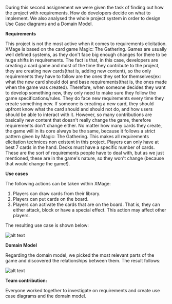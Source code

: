 During this second assignement we were given the task of finding out how the project with requirements. How do developers decide on what to implement. We also analysed the whole project system in order to design Use Case diagrams and a Domain Model.

__Requirements__

This project is not the most active when it comes to requirements elicitation. XMage is based on the card game Magic: The Gathering. Games are usually well defined systems, as they don't face big enough changes for there to be huge shifts in requirements. The fact is that, in this case, developers are creating a card game and most of the time they contribute to the project, they are creating new cards(that is, adding new content), so the only requirements they have to follow are the ones they set for themselves(ex: what the new card should do) and base requirements(that is, the ones made when the game was created). Therefore, when someone decides they want to develop something new, they only need to make sure they follow the game specifications/rules. They do face new requirements every time they create something new. If someone is creating a new card, they should upfront know what the card should and should not do, and how users should be able to interact with it. However, so many contributions are basically new content that doesn't really change the game, therefore requirements don't change either. No matter how many cards they create, the game will in its core always be the same, because it follows a strict pattern given by Magic: The Gathering. This makes all requirements elicitation technices non existent in this project. Players can only have at best 7 cards in the hand. Decks must have a specific number of cards. These are the sort of requirements people have to deal with, but as we just mentioned, these are in the game's nature, so they won't change (because that would change the game!).

__Use cases__

The following actions can be taken within XMage:

1. Players can draw cards from their library.
2. Players can put cards on the board.
3. Players can activate the cards that are on the board. That is, they can either attack, block or have a special effect. This action may affect other players.

The resulting use case is shown below:

![alt text](http://i.imgur.com/1GjM3oE.png "Use case")

__Domain Model__

Regarding the domain model, we picked the most relevant parts of the game and discovered the relationships between them. The result follows:

![alt text](http://i.imgur.com/llfBvoF.png "Domain Model")

__Team contribution:__

Everyone worked together to investigate on requirements and create use case diagrams and the domain model.
